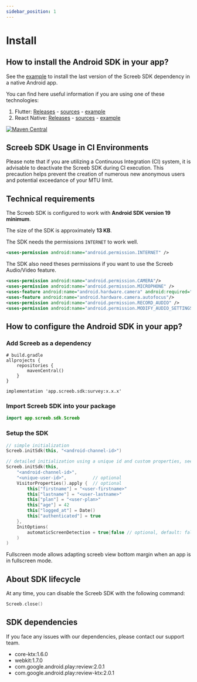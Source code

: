 ```yaml
---
sidebar_position: 1
---
```


# Install

## How to install the Android SDK in your app?

See the [example](https://github.com/ScreebApp/sdk-android-public) to install the last version of the Screeb SDK dependency in a native Android app.

You can find here useful information if you are using one of these technologies:

1. Flutter: [Releases](https://pub.dev/packages/plugin_screeb) - [sources](https://github.com/ScreebApp/flutter-screeb-plugin) - [example](https://github.com/ScreebApp/flutter-screeb-plugin/tree/master/example)
2. React Native: [Releases](https://www.npmjs.com/package/@screeb/react-native) - [sources](https://github.com/ScreebApp/sdk-reactnative) - [example](https://github.com/ScreebApp/sdk-reactnative/tree/master/example)

[![Maven Central](https://img.shields.io/maven-central/v/app.screeb.sdk/survey.svg?label=Maven%20Central)](https://search.maven.org/search?q=g:%22app.screeb.sdk%22%20AND%20a:%22survey%22)

## Screeb SDK Usage in CI Environments

Please note that if you are utilizing a Continuous Integration (CI) system, it is advisable to deactivate the Screeb SDK during CI execution. This precaution helps prevent the creation of numerous new anonymous users and potential exceedance of your MTU limit.

## Technical requirements

The Screeb SDK is configured to work with **Android SDK version 19 minimum**.

The size of the SDK is approximately **13 KB**.

The SDK needs the permissions `INTERNET` to work well.

```xml
<uses-permission android:name="android.permission.INTERNET" />
```

The SDK also need theses permissions if you want to use the Screeb Audio/Video feature.
```xml
<uses-permission android:name="android.permission.CAMERA"/>
<uses-permission android:name="android.permission.MICROPHONE" />
<uses-feature android:name="android.hardware.camera" android:required="true"/>
<uses-feature android:name="android.hardware.camera.autofocus"/>
<uses-permission android:name="android.permission.RECORD_AUDIO" />
<uses-permission android:name="android.permission.MODIFY_AUDIO_SETTINGS" />
```

## How to configure the Android SDK in your app?

### Add Screeb as a dependency

```
# build.gradle
allprojects {
    repositories {
        mavenCentral()
    }
}

implementation 'app.screeb.sdk:survey:x.x.x'
```

### Import Screeb SDK into your package

```kotlin
import app.screeb.sdk.Screeb
```

### Setup the SDK

```kotlin
// simple initialization
Screeb.initSdk(this, "<android-channel-id>")

// detailed initialization using a unique id and custom properties, see Identify visitors section
Screeb.initSdk(this,
    "<android-channel-id>",
    "<unique-user-id>",          // optional
    VisitorProperties().apply {  // optional
        this["firstname"] = "<user-firstname>"
        this["lastname"] = "<user-lastname>"
        this["plan"] = "<user-plan>"
        this["age"] = 42
        this["logged_at"] = Date()
        this["authenticated"] = true
    },
    InitOptions(
        automaticScreenDetection = true|false // optional, default: false
    )
)
```

Fullscreen mode allows adapting screeb view bottom margin when an app is in fullscreen mode.

## About SDK lifecycle

At any time, you can disable the Screeb SDK with the following command:

```kotlin
Screeb.close()
```

## SDK dependencies

If you face any issues with our dependencies, please contact our support team.

- core-ktx:1.6.0
- webkit:1.7.0
- com.google.android.play:review:2.0.1
- com.google.android.play:review-ktx:2.0.1
